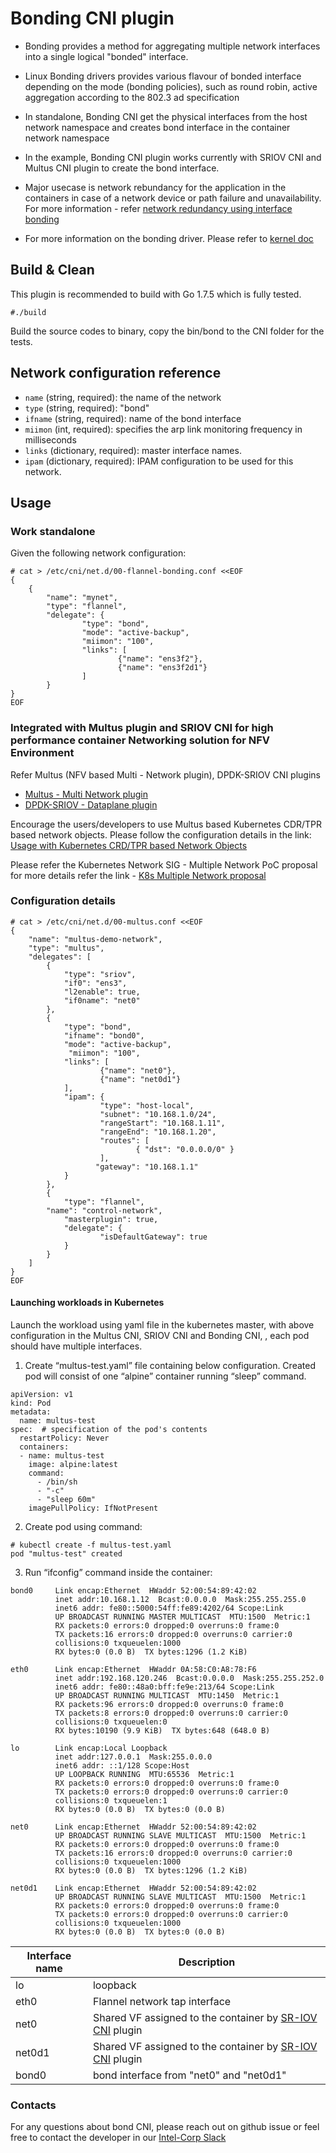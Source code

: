 # Bonding CNI plugin

- Bonding provides a method for aggregating multiple network interfaces into a single logical "bonded" interface.

- Linux Bonding drivers provides various flavour of bonded interface depending on the mode (bonding policies), such as round robin, active aggregation according to the 802.3 ad specification

- In standalone, Bonding CNI get the physical interfaces from the host network namespace and creates bond interface in the container network namespace

- In the example, Bonding CNI plugin works currently with SRIOV CNI and Multus CNI plugin to create the bond interface.

- Major usecase is network rebundancy for the application in the containers in case of a network device or path failure and unavailability. For more information - refer [network redundancy using interface bonding](https://www.howtoforge.com/tutorial/how-to-configure-high-availability-and-network-bonding-on-linux/)

- For more information on the bonding driver. Please refer to [kernel doc](https://www.kernel.org/doc/Documentation/networking/bonding.txt)

## Build & Clean

This plugin is recommended to build with Go 1.7.5 which is fully tested.

```
#./build
```

Build the source codes to binary, copy the bin/bond to the CNI folder for the tests.

## Network configuration reference

* `name` (string, required): the name of the network
* `type` (string, required): "bond"
* `ifname` (string, required): name of the bond interface
* `miimon` (int, required): specifies the arp link monitoring frequency in milliseconds
* `links` (dictionary, required): master interface names.
* `ipam` (dictionary, required): IPAM configuration to be used for this network.

## Usage
### Work standalone

Given the following network configuration:

```
# cat > /etc/cni/net.d/00-flannel-bonding.conf <<EOF
{
	{
        "name": "mynet",
        "type": "flannel",
        "delegate": {
                "type": "bond",
                "mode": "active-backup",
                "miimon": "100",
                "links": [
                        {"name": "ens3f2"},
                        {"name": "ens3f2d1"}
                ]
        }
}
EOF
```

### Integrated with Multus plugin and  SRIOV CNI for high performance container Networking solution for NFV Environment 

Refer Multus (NFV based Multi - Network plugin), DPDK-SRIOV CNI plugins
* [Multus - Multi Network plugin](https://github.com/Intel-Corp/multus-cni)
* [DPDK-SRIOV - Dataplane plugin](https://github.com/Intel-Corp/sriov-cni)

Encourage the users/developers to use Multus based Kubernetes CDR/TPR based network objects. Please follow the configuration details in the link: [Usage with Kubernetes CRD/TPR based Network Objects](https://github.com/Intel-Corp/multus-cni/blob/master/README.md#usage-with-kubernetes-crdtpr-based-network-objects)

Please refer the Kubernetes Network SIG - Multiple Network PoC proposal for more details refer the link - [K8s Multiple Network proposal](https://docs.google.com/document/d/1TW3P4c8auWwYy-w_5afIPDcGNLK3LZf0m14943eVfVg/edit)

### Configuration details
```
# cat > /etc/cni/net.d/00-multus.conf <<EOF
{
    "name": "multus-demo-network",
    "type": "multus",
    "delegates": [
        {
            "type": "sriov",
            "if0": "ens3",
            "l2enable": true,
            "if0name": "net0"
        },
        {
            "type": "bond",
            "ifname": "bond0",
            "mode": "active-backup",
             "miimon": "100",
            "links": [
                    {"name": "net0"},
                    {"name": "net0d1"}
            ],
            "ipam": {
                    "type": "host-local",
                    "subnet": "10.168.1.0/24",
                    "rangeStart": "10.168.1.11",
                    "rangeEnd": "10.168.1.20",
                    "routes": [
                            { "dst": "0.0.0.0/0" }
                    ],
                   "gateway": "10.168.1.1"
            }
        },
        {
            "type": "flannel",
   	    "name": "control-network",
            "masterplugin": true,
            "delegate": {
                    "isDefaultGateway": true
    	    }
        }
    ]
}
EOF
```
#### Launching workloads in Kubernetes
Launch the workload using yaml file in the kubernetes master, with above configuration in the Multus CNI, SRIOV CNI and Bonding CNI, , each pod should have multiple interfaces.

1. Create “multus-test.yaml” file containing below configuration. Created pod will consist of one “alpine” container running “sleep” command.
```
apiVersion: v1
kind: Pod
metadata:
  name: multus-test
spec:  # specification of the pod's contents
  restartPolicy: Never
  containers:
  - name: multus-test
    image: alpine:latest
    command:
      - /bin/sh
      - "-c"
      - "sleep 60m"
    imagePullPolicy: IfNotPresent

```
2. Create pod using command:
```
# kubectl create -f multus-test.yaml
pod "multus-test" created
```
3. Run “ifconfig” command inside the container:
```
bond0     Link encap:Ethernet  HWaddr 52:00:54:89:42:02
          inet addr:10.168.1.12  Bcast:0.0.0.0  Mask:255.255.255.0
          inet6 addr: fe80::5000:54ff:fe89:4202/64 Scope:Link
          UP BROADCAST RUNNING MASTER MULTICAST  MTU:1500  Metric:1
          RX packets:0 errors:0 dropped:0 overruns:0 frame:0
          TX packets:16 errors:0 dropped:0 overruns:0 carrier:0
          collisions:0 txqueuelen:1000
          RX bytes:0 (0.0 B)  TX bytes:1296 (1.2 KiB)

eth0      Link encap:Ethernet  HWaddr 0A:58:C0:A8:78:F6
          inet addr:192.168.120.246  Bcast:0.0.0.0  Mask:255.255.252.0
          inet6 addr: fe80::48a0:bff:fe9e:213/64 Scope:Link
          UP BROADCAST RUNNING MULTICAST  MTU:1450  Metric:1
          RX packets:96 errors:0 dropped:0 overruns:0 frame:0
          TX packets:8 errors:0 dropped:0 overruns:0 carrier:0
          collisions:0 txqueuelen:0
          RX bytes:10190 (9.9 KiB)  TX bytes:648 (648.0 B)

lo        Link encap:Local Loopback
          inet addr:127.0.0.1  Mask:255.0.0.0
          inet6 addr: ::1/128 Scope:Host
          UP LOOPBACK RUNNING  MTU:65536  Metric:1
          RX packets:0 errors:0 dropped:0 overruns:0 frame:0
          TX packets:0 errors:0 dropped:0 overruns:0 carrier:0
          collisions:0 txqueuelen:1
          RX bytes:0 (0.0 B)  TX bytes:0 (0.0 B)

net0      Link encap:Ethernet  HWaddr 52:00:54:89:42:02
          UP BROADCAST RUNNING SLAVE MULTICAST  MTU:1500  Metric:1
          RX packets:0 errors:0 dropped:0 overruns:0 frame:0
          TX packets:16 errors:0 dropped:0 overruns:0 carrier:0
          collisions:0 txqueuelen:1000
          RX bytes:0 (0.0 B)  TX bytes:1296 (1.2 KiB)

net0d1    Link encap:Ethernet  HWaddr 52:00:54:89:42:02
          UP BROADCAST RUNNING SLAVE MULTICAST  MTU:1500  Metric:1
          RX packets:0 errors:0 dropped:0 overruns:0 frame:0
          TX packets:0 errors:0 dropped:0 overruns:0 carrier:0
          collisions:0 txqueuelen:1000
          RX bytes:0 (0.0 B)  TX bytes:0 (0.0 B)
```

Interface name | Description
------------ | -------------
lo | loopback
eth0 | Flannel network tap interface
net0 | Shared VF assigned to the container by [SR-IOV CNI](https://github.com/Intel-Corp/sriov-cni) plugin
net0d1 | Shared VF assigned to the container by [SR-IOV CNI](https://github.com/Intel-Corp/sriov-cni) plugin
bond0 | bond interface from "net0" and "net0d1"

### Contacts
For any questions about bond CNI, please reach out on github issue or feel free to contact the developer in our [Intel-Corp Slack](https://intel-corp.herokuapp.com/)


